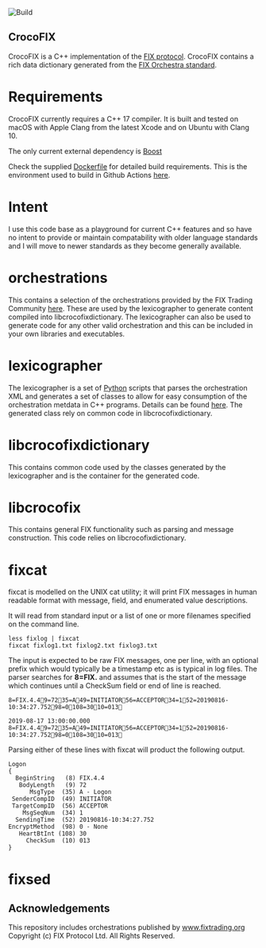 ![Build](https://github.com/GaryHughes/crocofix/workflows/Build/badge.svg)

## CrocoFIX

CrocoFIX is a C++ implementation of the [FIX protocol](https://www.fixtrading.org/online-specification/). CrocoFIX contains a rich data dictionary generated from the [FIX Orchestra standard](https://www.fixtrading.org/standards/fix-orchestra/). 

# Requirements

CrocoFIX currently requires a C++ 17 compiler. It is built and tested on macOS with Apple Clang from the latest Xcode and on Ubuntu with Clang 10.

The only current external dependency is [Boost](https://boost.org)

Check the supplied [Dockerfile](https://github.com/GaryHughes/crocofix/blob/master/Dockerfile) for detailed build requirements. This is the environment used to build in Github Actions [here](https://github.com/GaryHughes/crocofix/actions?query=workflow%3ABuild).

# Intent

I use this code base as a playground for current C++ features and so have no intent to provide or maintain compatability with older language standards and I will move to newer standards as they become generally available.

# orchestrations

This contains a selection of the orchestrations provided by the FIX Trading Community [here](https://github.com/FIXTradingCommunity/orchestrations). These are used by the lexicographer to generate content compiled into libcrocofixdictionary. The lexicographer can also be used to generate code for any other valid orchestration and this can be included in your own libraries and executables.

# lexicographer

The lexicographer is a set of [Python](https://python.org) scripts that parses the orchestration XML and generates a set of classes to allow for easy consumption of the orchestration metdata in C++ programs. Details can be found [here](https://github.com/GaryHughes/crocofix/blob/master/lexicographer/README.md). The generated class rely on common code in libcrocofixdictionary.

# libcrocofixdictionary

This contains common code used by the classes generated by the lexicographer and is the container for the generated code.

# libcrocofix

This contains general FIX functionality such as parsing and message construction. This code relies on libcrocofixdictionary.

# fixcat

fixcat is modelled on the UNIX cat utility; it will print FIX messages in human readable format with message, field, and enumerated value descriptions.

It will read from standard input or a list of one or more filenames specified on the command line.

```
less fixlog | fixcat
fixcat fixlog1.txt fixlog2.txt fixlog3.txt
```

The input is expected to be raw FIX messages, one per line, with an optional prefix which would typically be a timestamp etc as is typical in log files. The parser searches for **8=FIX.** and assumes that is the start of the message which continues until a CheckSum field or end of line is reached.

```
8=FIX.4.49=7235=A49=INITIATOR56=ACCEPTOR34=152=20190816-10:34:27.75298=0108=3010=013

2019-08-17 13:00:00.000 8=FIX.4.49=7235=A49=INITIATOR56=ACCEPTOR34=152=20190816-10:34:27.75298=0108=3010=013
```

Parsing either of these lines with fixcat will product the following output.

```
Logon
{
  BeginString   (8) FIX.4.4
   BodyLength   (9) 72
      MsgType  (35) A - Logon
 SenderCompID  (49) INITIATOR
 TargetCompID  (56) ACCEPTOR
    MsgSeqNum  (34) 1
  SendingTime  (52) 20190816-10:34:27.752
EncryptMethod  (98) 0 - None
   HeartBtInt (108) 30
     CheckSum  (10) 013
}
```

# fixsed


## Acknowledgements

This repository includes orchestrations published by www.fixtrading.org Copyright (c) FIX Protocol Ltd. All Rights Reserved.